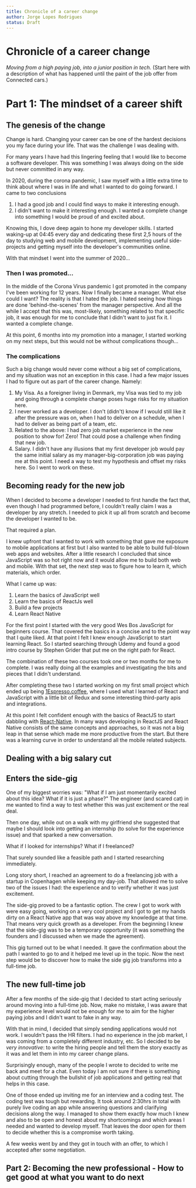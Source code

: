 ```yaml
---
title: Chronicle of a career change
author: Jorge Lopes Rodrigues
status: Draft
---
```


# Chronicle of a career change
*Moving from a high paying job, into a junior position in tech.*
(Start here with a description of what has happened until the paint of the job offer from Connected cars.)

# Part 1: The mindset of a career shift
## The genesis of the change
Change is hard. Changing your career can be one of the hardest decisions you my face during your life. That was the challenge I was dealing with.
 
For many years I have had this lingering feeling that I would like to become a software developer. This was something I was always doing on the side but never committed in any way.

In 2020, during the corona pandemic, I saw myself with a little extra time to think about where I was in life and what I wanted to do going forward. 
I came to two conclusions
1. I had a good job and I could find ways to make it interesting enough.
2. I didn't want to make it interesting enough. I wanted a complete change into something I would be proud of and excited about.

Knowing this, I dove deep again to hone my developer skills. 
I started waking-up at 04:45 every day and dedicating these first 2,5 hours of the day to studying web and mobile development, implementing useful side-projects and getting myself into the developer's communities online.

With that mindset I went into the summer of 2020...

### Then I was promoted... 
In the middle of the Corona Virus pandemic I got promoted in the company I've been working for 12 years. Now I finally became a manager. What else could I want?
The reality is that I hated the job. 
I hated seeing how things are done 'behind-the-scenes' from the manager perspective. And all the while I accept that this was, most-likely, something related to that specific job, it was enough for me to conclude that I didn't want to just fix it. I wanted a complete change.

At this point, 6 months into my promotion into a manager, I started working on my next steps, but this would not be without complications though...

### The complications
Such a big change would never come without a big set of complications, and my situation was not an exception in this case. 
I had a few major issues I had to figure out as part of the career change. Namely:
1. My Visa. As a foreigner living in Denmark, my Visa was tied to my job and going through a complete change poses huge risks for my situation here.
2. I never worked as a developer. I don't (didn't) know if I would still like it after the pressure was on, when I had to deliver on a schedule, when I had to deliver as being part of a team, etc.
3. Related to the above: I had zero job market experience in the new position to show for! Zero! That could pose a challenge when finding that new job.
3. Salary. I didn't have any illusions that my first developer job would pay the same initial salary as my manager-big-corporation job was paying me at this point.
I need a way to test my hypothesis and offset my risks here. So I went to work on these.

## Becoming ready for the new job
When I decided to become a developer I needed to first handle the fact that, even though I had programmed before, I couldn't really claim I was a developer by any stretch. I needed to pick it up all from scratch and become the developer I wanted to be. 

That required a plan. 

I knew upfront that I wanted to work with something that gave me exposure to mobile applications at first but I also wanted to be able to build full-blown web apps and websites. 
After a little research I concluded that since JavaScript was so hot right now and it would allow me to build both web and mobile. With that set, the next step was to figure how to learn it, which materials, which order. 

What I came up was:
1. Learn the basics of JavaScript well
2. Learn the basics of ReactJs well
3. Build a few projects
4. Learn React Native

For the first point I started with the very good Wes Bos JavaScript for beginners course. That covered the basics in a concise and to the point way that I quite liked.
At that point I felt I knew enough JavaScript to start learning React. So I started searching through Udemy and found a good intro course by Stephen Grider that put me on the right path for React. 

The combination of these two courses took one or two months for me to complete. I was really doing all the examples and investigating the bits and pieces that I didn't understand. 

After completing these two I started working on my first small project which ended up being [1Espresso.coffee](https://1espresso.coffee), where I used what I learned of React and JavaScript with a little bit of Redux and some interesting third-party apis and integrations.

At this point I felt confident enough with the basics of ReactJS to start dabbling with [React-Native](https://reactnative.dev). In many ways developing in ReactJS and React Native consists of the same concepts and approaches, so it was not a big leap in that sense which made me more productive from the start. But there was a learning curve in order to understand all the mobile related subjects.

## Dealing with a big salary cut

## Enters the side-gig
One of my biggest worries was: "What if I am just momentarily excited about this idea? What if it is just a phase?"
The engineer (and scared cat) in me wanted to find a way to test whether this was just excitement or the real deal. 

Then one day, while out on a walk with my girlfriend she suggested that maybe I should look into getting an internship (to solve for the experience issue) and that sparked a new conversation.

What if I looked for internships? What if I freelanced? 

That surely sounded like a feasible path and I started researching immediately.

Long story short, I reached an agreement to do a freelancing job with a startup in Copenhagen while keeping my day-job. That allowed me to solve two of the issues I had: the experience and to verify whether it was just excitement.

The side-gig proved to be a fantastic option. The crew I got to work with were easy going, working on a very cool project and I got to get my hands dirty on a React Native app that was way above my knowledge at that time. That means very quick growth as a developer. 
From the beginning I knew that the side-gig was to be a temporary opportunity (it was something the founders and I discussed when we made the agreement).

This gig turned out to be what I needed. It gave the confirmation about the path I wanted to go to and it helped me level up in the topic. Now the next step would be to discover how to make the side gig job transforms into a full-time job.

## The new full-time job
After a few months of the side-gig that I decided to start acting seriously around moving into a full-time job.
Now, make no mistake, I was aware that my experience level would not be enough for me to aim for the higher paying jobs and I didn't want to fake in any way. 

With that in mind, I decided that simply sending applications would not work. I wouldn't pass the HR filters.  I had no experience in the job market, I was coming from a completely different industry, etc. So I decided to be *very innovative*: to write the hiring people and tell them the story exactly as it was and let them in into my career change plans.

Surprisingly enough, many of the people I wrote to decided to write me back and meet for a chat. Even today I am not sure if there is something about cutting through the bullshit of job applications and getting real that helps in this case. 

One of those ended up inviting me for an interview and a coding test. 
The coding test was tough but rewarding. It took around 2:30hrs in total with purely live coding an app while answering questions and clarifying decisions along the way.
I managed to show them exactly how much I knew and also to be open and honest about my shortcomings and which areas I needed and wanted to develop myself. 
That leaves the door open for them to decide whether this is a compromise worth taking. 

A few weeks went by and they got in touch with an offer, to which I accepted after some negotiation. 

## Part 2: Becoming the new professional - How to get good at what you want to do next